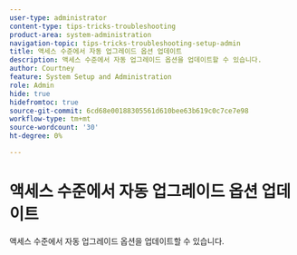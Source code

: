 ```yaml
---
user-type: administrator
content-type: tips-tricks-troubleshooting
product-area: system-administration
navigation-topic: tips-tricks-troubleshooting-setup-admin
title: 액세스 수준에서 자동 업그레이드 옵션 업데이트
description: 액세스 수준에서 자동 업그레이드 옵션을 업데이트할 수 있습니다.
author: Courtney
feature: System Setup and Administration
role: Admin
hide: true
hidefromtoc: true
source-git-commit: 6cd68e00188305561d610bee63b619c0c7ce7e98
workflow-type: tm+mt
source-wordcount: '30'
ht-degree: 0%

---
```



# 액세스 수준에서 자동 업그레이드 옵션 업데이트

액세스 수준에서 자동 업그레이드 옵션을 업데이트할 수 있습니다.